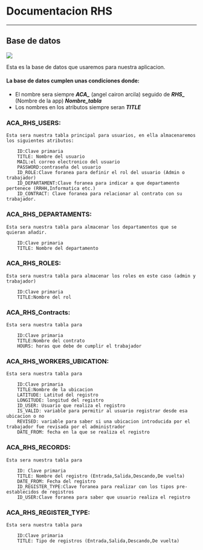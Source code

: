 # Documentacion RHS
***
## Base de datos

[![](https://mermaid.ink/img/pako:eNqtlF1rgzAUhv-K5KqDFrbBbnKXataG-VGS2DEQJNR0K9R2OL0Y2v--2E6qNuq6LVchJ-c9viePJwerfSQBBDKxNuI1EXGwM9RCJgrpnIWm53KKTM6M_BQoF7EM13emmJ6POOE2NpaImnNE70cPtzfn2NzzKWtkHJpFLLxAlCMHux11jOFCLUmKTY9av1Yrl4U4Dh-p5xx3dR2lPiOMYxrylwW-VFU3fKZOeiw3Fa7-SkMv6tn4vxpYGvhT-xxE7I7QAjH2rJ6nI1w2WDnR9rWGijZe8drXe1X6SZkL_SkxESeeO2TTVre4b-EL6m3PnekjOgSO5yxcIvvKH4jiJWG4yhndDUCq7Op_hqKYTIqig0F4AXaPSN7iBFaGdRC1Mk6UwuqZf5DRmA-whUFX_j7XDDFYZ2SIin6nYAximcRiE6npeQQoAOmbjGUAoNpGci2ybRqAYHdQV0WW7tnnbgVgmmRyDLL3SKTye-QCuBbbD3n4AqPldLA?type=png)](https://mermaid.live/edit#pako:eNqtlF1rgzAUhv-K5KqDFrbBbnKXataG-VGS2DEQJNR0K9R2OL0Y2v--2E6qNuq6LVchJ-c9viePJwerfSQBBDKxNuI1EXGwM9RCJgrpnIWm53KKTM6M_BQoF7EM13emmJ6POOE2NpaImnNE70cPtzfn2NzzKWtkHJpFLLxAlCMHux11jOFCLUmKTY9av1Yrl4U4Dh-p5xx3dR2lPiOMYxrylwW-VFU3fKZOeiw3Fa7-SkMv6tn4vxpYGvhT-xxE7I7QAjH2rJ6nI1w2WDnR9rWGijZe8drXe1X6SZkL_SkxESeeO2TTVre4b-EL6m3PnekjOgSO5yxcIvvKH4jiJWG4yhndDUCq7Op_hqKYTIqig0F4AXaPSN7iBFaGdRC1Mk6UwuqZf5DRmA-whUFX_j7XDDFYZ2SIin6nYAximcRiE6npeQQoAOmbjGUAoNpGci2ybRqAYHdQV0WW7tnnbgVgmmRyDLL3SKTye-QCuBbbD3n4AqPldLA)

Esta es la base de datos que usaremos para nuestra aplicacion.

#### La base de datos cumplen unas condiciones donde:
* El nombre sera siempre ***ACA_*** (angel cairon arcila) seguido de ***RHS_*** (Nombre de la app) ***Nombre_tabla***
* Los nombres en los atributos siempre seran ***TITLE***

### ACA_RHS_USERS:
    Esta sera nuestra tabla principal para usuarios, en ella almacenaremos los siguientes atributos:
        
        ID:Clave primaria
        TITLE: Nombre del usuario
        MAIL:el correo electronico del usuario
        PASSWORD:contraseña del usuario
        ID_ROLE:Clave foranea para definir el rol del usuario (Admin o trabajador)
        ID_DEPARTAMENT:Clave foranea para indicar a que departamento pertenece (RRHH,Informatica etc.)
        ID_CONTRACT: Clave foranea para relacionar al contrato con su trabajador.


### ACA_RHS_DEPARTAMENTS:

    Esta sera nuestra tabla para almacenar los departamentos que se quieran añadir.

        ID:Clave primaria
        TITLE: Nombre del departamento


### ACA_RHS_ROLES:
    
    Esta sera nuestra tabla para almacenar los roles en este caso (admin y trabajador)
    
        ID:Clave primaria
        TITLE:Nombre del rol 

### ACA_RHS_Contracts:
    
    Esta sera nuestra tabla para 
    
        ID:Clave primaria
        TITLE:Nombre del contrato
        HOURS: horas que debe de cumplir el trabajador

### ACA_RHS_WORKERS_UBICATION:
    
    Esta sera nuestra tabla para 
    
        ID:Clave primaria
        TITLE:Nombre de la ubicacion
        LATITUDE: Latitud del registro
        LONGITUDE: longitud del registro
        ID_USER: Usuario que realiza el registro
        IS_VALID: variable para permitir al usuario registrar desde esa ubicacion o no
        REVISED: variable para saber si una ubicacion introducida por el trabajador fue revisada por el administrador
        DATE_FROM: fecha en la que se realiza el registro

### ACA_RHS_RECORDS:
    
    Esta sera nuestra tabla para 
    
        ID: Clave primaria
        TITLE: Nombre del registro (Entrada,Salida,Descando,De vuelta)
        DATE_FROM: Fecha del registro
        ID_REGISTER_TYPE:Clave foranea para realizar con los tipos pre-establecidos de registros
        ID_USER:Clave foranea para saber que usuario realiza el registro

### ACA_RHS_REGISTER_TYPE:
    
    Esta sera nuestra tabla para 
    
        ID:Clave primaria
        TITLE: Tipo de registros (Entrada,Salida,Descando,De vuelta)